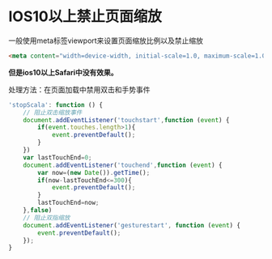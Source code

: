 # IOS10以上禁止页面缩放
一般使用meta标签viewport来设置页面缩放比例以及禁止缩放

```html
<meta content="width=device-width, initial-scale=1.0, maximum-scale=1.0, user-scalable=0;" name="viewport" />
```


**但是ios10以上Safari中没有效果。**

处理方法：在页面加载中禁用双击和手势事件

```js
'stopScala': function () {
    // 阻止双击缩放事件
    document.addEventListener('touchstart',function (event) {
        if(event.touches.length>1){
            event.preventDefault();
        }
    })
    var lastTouchEnd=0;
    document.addEventListener('touchend',function (event) {
        var now=(new Date()).getTime();
        if(now-lastTouchEnd<=300){
            event.preventDefault();
        }
        lastTouchEnd=now;
    },false)
    // 阻止双指缩放
    document.addEventListener('gesturestart', function (event) {
        event.preventDefault();
    });
}
```
